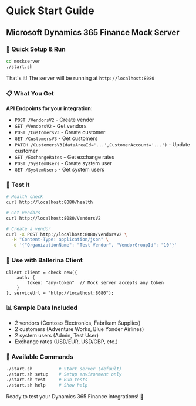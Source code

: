 # Quick Start Guide

## Microsoft Dynamics 365 Finance Mock Server

### 🚀 Quick Setup & Run

```bash
cd mockserver
./start.sh
```

That's it! The server will be running at `http://localhost:8080`

### 📋 What You Get

**API Endpoints for your integration:**
- `POST /VendorsV2` - Create vendor
- `GET /VendorsV2` - Get vendors  
- `POST /CustomersV3` - Create customer
- `GET /CustomersV3` - Get customers
- `PATCH /CustomersV3(dataAreaId='...',CustomerAccount='...')` - Update customer
- `GET /ExchangeRates` - Get exchange rates
- `POST /SystemUsers` - Create system user
- `GET /SystemUsers` - Get system users

### 🧪 Test It

```bash
# Health check
curl http://localhost:8080/health

# Get vendors
curl http://localhost:8080/VendorsV2

# Create a vendor
curl -X POST http://localhost:8080/VendorsV2 \
  -H "Content-Type: application/json" \
  -d '{"OrganizationName": "Test Vendor", "VendorGroupId": "10"}'
```

### 🔧 Use with Ballerina Client

```ballerina
Client client = check new({
    auth: {
        token: "any-token"  // Mock server accepts any token
    }
}, serviceUrl = "http://localhost:8080");
```

### 📊 Sample Data Included

- 2 vendors (Contoso Electronics, Fabrikam Supplies)
- 2 customers (Adventure Works, Blue Yonder Airlines)
- 2 system users (Admin, Test User)
- Exchange rates (USD/EUR, USD/GBP, etc.)

### 🎯 Available Commands

```bash
./start.sh          # Start server (default)
./start.sh setup    # Setup environment only
./start.sh test     # Run tests
./start.sh help     # Show help
```

Ready to test your Dynamics 365 Finance integrations! 🎉
